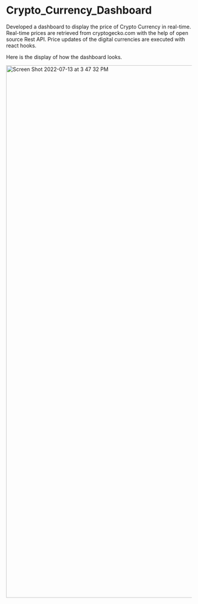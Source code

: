 # Crypto_Currency_Dashboard

Developed a dashboard to display the price of Crypto Currency in real-time.
Real-time prices are retrieved from cryptogecko.com with the help of open source Rest API.
Price updates of the digital currencies are executed with react hooks.


Here is the display of how the dashboard looks.

<img width="1440" alt="Screen Shot 2022-07-13 at 3 47 32 PM" src="https://user-images.githubusercontent.com/58389423/178850354-515daf59-fbe1-4b8d-9c50-1f380a5192d5.png">

